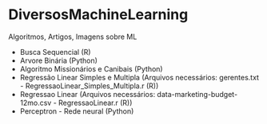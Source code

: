# DiversosMachineLearning
Algoritmos, Artigos, Imagens sobre ML
- Busca Sequencial (R)
- Arvore Binária (Python)
- Algoritmo Missionários e Canibais (Python)
- Regressão Linear Simples e Multipla (Arquivos necessários: gerentes.txt - RegressaoLinear_Simples_Multipla.r (R)) 
- Regressao Linear (Arquivos necessários: data-marketing-budget-12mo.csv - RegressaoLinear.r (R))
- Perceptron - Rede neural (Python)
